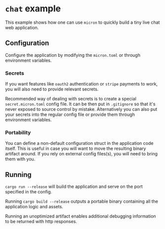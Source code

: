 # `chat` example

<!-- cargo-rdme start -->

This example shows how one can use `micron` to quickly build a tiny live chat
web application.

<!-- cargo-rdme end -->

## Configuration

Configure the application by modifying the `micron.toml` or through environment
variables.

### Secrets

If you want features like `oauth2` authentication or `stripe` payments to work,
you will also need to provide relevant secrets.

Recommended way of dealing with secrets is to create a special
`secret.micron.toml` config file. It can be then put in `.gitignore` so that
it's never exposed to source control by mistake. Alternatively you can also
put your secrets into the regular config file or provide them through
environment variables.

### Portability

You can define a non-default configuration struct in the application code
itself. This is useful in case you will want to move the resulting binary
artifact around. If you rely on external config files(s), you will need to
bring them with you.


## Running

`cargo run --release` will build the application and serve on the port
specified in the config.

Running `cargo build --release` outputs a portable binary containing all the
application logic and assets.

Running an unoptimized artifact enables additional debugging information to be
returned with http responses.







